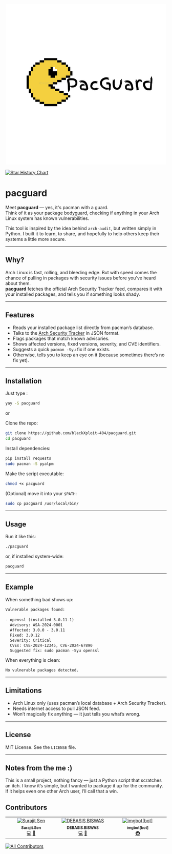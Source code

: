
<p align="center">
  <img src="images/icon-with-bg.png" alt="pacguard-icon" />
</p>

<a href="https://www.star-history.com/#blackXploit-404/pacguard&Date">
 <picture>
   <source media="(prefers-color-scheme: dark)" srcset="https://api.star-history.com/svg?repos=blackXploit-404/pacguard&type=Date&theme=dark" />
   <source media="(prefers-color-scheme: light)" srcset="https://api.star-history.com/svg?repos=blackXploit-404/pacguard&type=Date" />
   <img alt="Star History Chart" src="https://api.star-history.com/svg?repos=blackXploit-404/pacguard&type=Date" />
 </picture>
</a>

# pacguard

Meet **pacguard** — yes, it's pacman with a guard.  
Think of it as your package bodyguard, checking if anything in your Arch Linux system has known vulnerabilities.  

This tool is inspired by the idea behind `arch-audit`, but written simply in Python. I built it to learn, to share, and hopefully to help others keep their systems a little more secure.  

---

## Why?

Arch Linux is fast, rolling, and bleeding edge. But with speed comes the chance of pulling in packages with security issues before you've heard about them.  
**pacguard** fetches the official Arch Security Tracker feed, compares it with your installed packages, and tells you if something looks shady.  

---

## Features

- Reads your installed package list directly from pacman’s database.  
- Talks to the [Arch Security Tracker](https://security.archlinux.org/) in JSON format.  
- Flags packages that match known advisories.  
- Shows affected versions, fixed versions, severity, and CVE identifiers.  
- Suggests a quick `pacman -Syu` fix if one exists.  
- Otherwise, tells you to keep an eye on it (because sometimes there’s no fix yet).  

---

## Installation

Just type : 

```bash 
yay -S pacguard
```` 

or 

Clone the repo:

```bash
git clone https://github.com/blackXploit-404/pacguard.git
cd pacguard
````

Install dependencies:

```bash
pip install requests
sudo pacman -S pyalpm
```

Make the script executable:

```bash
chmod +x pacguard
```

(Optional) move it into your `$PATH`:

```bash
sudo cp pacguard /usr/local/bin/
```

---

## Usage

Run it like this:

```bash
./pacguard
```

or, if installed system-wide:

```bash
pacguard
```

---

## Example

When something bad shows up:

```
Vulnerable packages found:

- openssl (installed 3.0.11-1)
  Advisory: ASA-2024-0001
  Affected: 3.0.0 - 3.0.11
  Fixed: 3.0.12
  Severity: Critical
  CVEs: CVE-2024-12345, CVE-2024-67890
  Suggested fix: sudo pacman -Syu openssl
```

When everything is clean:

```
No vulnerable packages detected.
```

---

## Limitations

* Arch Linux only (uses pacman’s local database + Arch Security Tracker).
* Needs internet access to pull JSON feed.
* Won’t magically fix anything — it just tells you what’s wrong.

---

## License

MIT License. See the `LICENSE` file.

---

## Notes from the me :)

This is a small project, nothing fancy — just a Python script that scratches an itch.
I know it’s simple, but I wanted to package it up for the community. If it helps even one other Arch user, I’ll call that a win.

## Contributors

<!-- ALL-CONTRIBUTORS-LIST:START - Do not remove or modify this section -->
<!-- prettier-ignore-start -->
<!-- markdownlint-disable -->
<table>
  <tbody>
    <tr>
      <td align="center" valign="top" width="14.28%"><a href="http://surajitsen.live"><img src="https://avatars.githubusercontent.com/u/143313960?v=4?s=100" width="100px;" alt="Surajit Sen"/><br /><sub><b>Surajit Sen</b></sub></a><br /><a href="https://github.com/blackXploit-404/pacguard/commits?author=blackXploit-404" title="Code">💻</a> <a href="https://github.com/blackXploit-404/pacguard/commits?author=blackXploit-404" title="Documentation">📖</a></td>
      <td align="center" valign="top" width="14.28%"><a href="https://debasisbiswas.me"><img src="https://avatars.githubusercontent.com/u/185465407?v=4?s=100" width="100px;" alt="DEBASIS BISWAS"/><br /><sub><b>DEBASIS BISWAS</b></sub></a><br /><a href="https://github.com/blackXploit-404/pacguard/commits?author=DebaA17" title="Code">💻</a> <a href="#ideas-DebaA17" title="Ideas, Planning, & Feedback">🤔</a></td>
      <td align="center" valign="top" width="14.28%"><a href="https://github.com/apps/imgbot"><img src="https://avatars.githubusercontent.com/in/4706?v=4?s=100" width="100px;" alt="imgbot[bot]"/><br /><sub><b>imgbot[bot]</b></sub></a><br /><a href="#infra-imgbot[bot]" title="Infrastructure (Hosting, Build-Tools, etc)">🚇</a></td>
    </tr>
  </tbody>
</table>

<!-- markdownlint-restore -->
<!-- prettier-ignore-end -->

<!-- ALL-CONTRIBUTORS-LIST:END -->

[![All Contributors](https://img.shields.io/github/all-contributors/projectOwner/projectName?color=ee8449&style=flat-square)](#contributors)